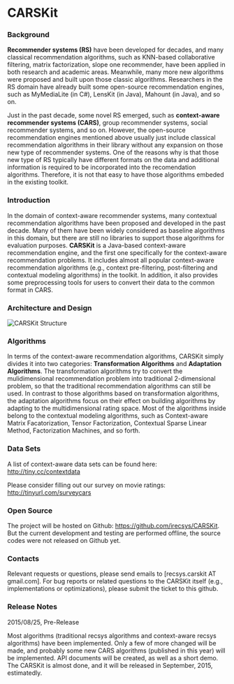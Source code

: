 # CARSKit

### Background

**Recommender systems (RS)** have been developed for decades, and many classical recommendation algorithms, such as KNN-based collaborative filtering, matrix factorization, slope one recommender, have been applied in both research and academic areas. Meanwhile, many more new algorithms were proposed and built upon those classic algorithms. Researchers in the RS domain have already built some open-source recommendation engines, such as MyMediaLite (in C#), LensKit (in Java), Mahount (in Java), and so on.

Just in the past decade, some novel RS emerged, such as **context-aware recommender systems (CARS)**, group recommender systems, social recommender systems, and so on. However, the open-source recommendation engines mentioned above usually just include classical recommendation algorithms in their library without any expansion on those new type of recommender systems. One of the reasons why is that those new type of RS typically have different formats on the data and additional information is required to be incorporated into the recomendation algorithms. Therefore, it is not that easy to have those algorithms embeded in the existing toolkit.

### Introduction

In the domain of context-aware recommender systems, many contextual recommendation algorithms have been proposed and developed in the past decade. Many of them have been widely considered as baseline algorithms in this domain, but there are still no libraries to support those algorithms for evaluation purposes. **CARSKit** is a Java-based context-aware recommendation engine, and the first one specifically for the context-aware recommendation problems. It includes almost all popular context-aware recommendation algorithms (e.g., context pre-filtering, post-filtering and contextual modeling algorithms) in the toolkit. In addition, it also provides some preprocessing tools for users to convert their data to the common format in CARS.

### Architecture and Design

![CARSKit Structure](http://students.depaul.edu/~yzheng8/images/CARSKit.png)

### Algorithms

In terms of the context-aware recommendation algorithms, CARSKit simply divides it into two categories: **Transformation Algorithms** and **Adaptation Algorithms**. The transformation algorithms try to convert the mulidimensional recommendation problem into traditional 2-dimensional problem, so that the traditional recommendation algorithms can still be used. In contrast to those algorithms based on transformation algorithms, the adaptation algorithms focus on their effect on building algorithms by adapting to the multidimensional rating space. Most of the algorithms inside belong to the contextual modeling algorithms, such as Context-aware Matrix Facatorization, Tensor Factorization, Contextual Sparse Linear Method, Factorization Machines, and so forth.

### Data Sets

A list of context-aware data sets can be found here: http://tiny.cc/contextdata 

Please consider filling out our survey on movie ratings: http://tinyurl.com/surveycars

### Open Source

The project will be hosted on Github: https://github.com/irecsys/CARSKit. But the current development and testing are performed offline, the source codes were not released on Github yet.

### Contacts

Relevant requests or questions, please send emails to [recsys.carskit AT gmail.com]. For bug reports or related questions to the CARSKit itself (e.g., implementations or optimizations), please submit the ticket to this github.

### Release Notes

2015/08/25, Pre-Release

Most algorithms (traditional recsys algorithms and context-aware recsys algorithms) have been implemented. Only a few of more changed will be made, and probably some new CARS algorithms (published in this year) will be implemented. API documents will be created, as well as a short demo. The CARSKit is almost done, and it will be released in September, 2015, estimatedly.







